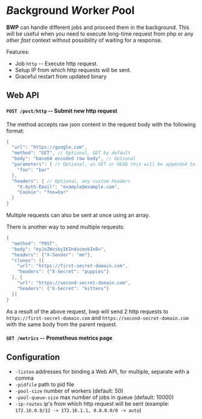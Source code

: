 # *B*ackground *W*orker *P*ool

**BWP** can handle different jobs and proceed them in the background. This will be useful when you need to execute long-time request from php or any other *fast* context without possibility of waiting for a response.

Features:
- Job `http` -- Execute http request.
- Setup IP from which http requests will be sent.
- Graceful restart from updated binary


## Web API

#### `POST /post/http` -- Submit new http request
The method accepts raw json content in the request body with the following format:
```D
{
  "url": "https://google.com",
  "method": "GET", // Optional, GET by default
  "body": "base64 encoded raw body", // Optional
  "parameters": { // Optional, on GET or HEAD this will be appended to the url, othervise parameters will be in the POST args
    "foo": "bar"
  },
  "headers": { // Optional, any custom headers
    "X-Auth-Email": "example@example.com",
    "Cookie": "foo=bar"
  }
}
```
Multiple requests can also be sent at once using an array.

There is another way to send multiple requests:
```D
{
  "method": "POST",
  "body": "eyJoZWxsbyI6IndvcmxkIn0=",
  "headers": {"X-Sender": "me"},
  "clones": [{
    "url": "https://first-secret-domain.com",
    "headers": {"X-Secret": "puppies"}
  }, {
    "url": "https://second-secret-domain.com",
    "headers": {"X-Secret": "kittens"}
  }]
}
```
As a result of the above request, bwp will send 2 http requests to `https://first-secret-domain.com` and `https://second-secret-domain.com`
with the same body from the parent request.

#### `GET /metrics` -- Prometheus metrics page


## Configuration
- `-listen` addresses for binding a Web API, for multiple, separate with a comma
- `-pidfile` path to pid file
- `-pool-size` number of workers (default: 50)
- `-pool-queue-size` max number of jobs in queue (default: 10000)
- `-ip-routes` ip's from which http request will be sent (example: `172.16.0.0/12 -> 172.16.1.1, 0.0.0.0/0 -> auto`)

